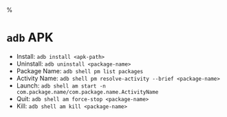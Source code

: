 %

# `adb` APK

- Install: `adb install <apk-path>`
- Uninstall: `adb uninstall <package-name>`
- Package Name: `adb shell pm list packages`
- Activity Name: `adb shell pm resolve-activity --brief <package-name>`
- Launch: `adb shell am start -n com.package.name/com.package.name.ActivityName`
- Quit: `adb shell am force-stop <package-name>`
- Kill: `adb shell am kill <package-name>`
